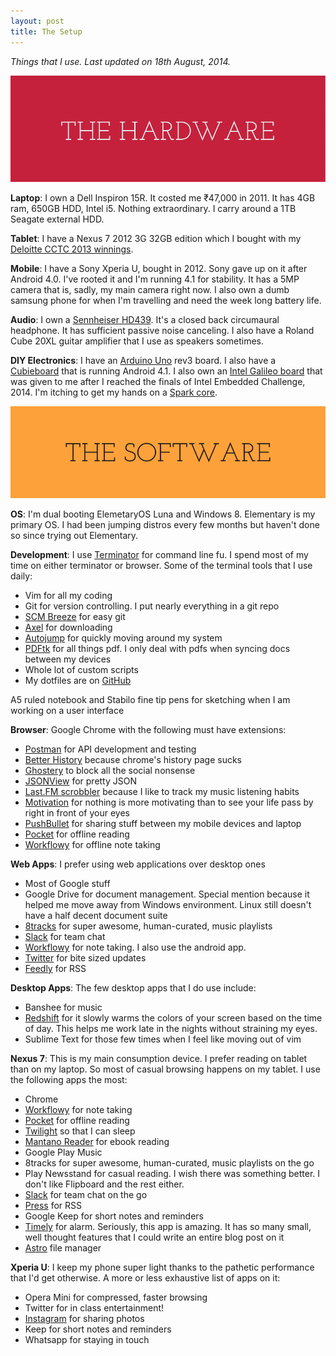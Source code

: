 ```yaml
---
layout: post
title: The Setup
---
```

_Things that I use. Last updated on 18th August, 2014._

![Hardware](/images/posts/setup/1.png)

**Laptop**: I own a Dell Inspiron 15R. It costed me &#8377;47,000 in 2011. It has 4GB ram, 650GB HDD, Intel i5. Nothing extraordinary. I carry around a 1TB Seagate external HDD.

**Tablet**: I have a Nexus 7 2012 3G 32GB edition which I bought with my <a href="https://www.facebook.com/photo.php?fbid=10151631176199203">Deloitte CCTC 2013 winnings</a>.

**Mobile**: I have a Sony Xperia U, bought in 2012. Sony gave up on it after Android 4.0. I've rooted it and I'm running 4.1 for stability. It has a 5MP camera that is, sadly, my main camera right now. I also own a dumb samsung phone for when I'm travelling and need the week long battery life.

**Audio**: I own a [Sennheiser HD439](http://en-us.sennheiser.com/on-ear-headphones-audio-hd-439). It's a closed back circumaural headphone. It has sufficient passive noise canceling. I also have a Roland Cube 20XL guitar amplifier that I use as speakers sometimes.

**DIY Electronics**: I have an [Arduino Uno](http://arduino.cc/en/Main/arduinoBoardUno) rev3 board. I also have a [Cubieboard](http://cubieboard.org) that is running Android 4.1. I also own an [Intel Galileo board](http://arduino.cc/en/ArduinoCertified/IntelGalileo) that was given to me after I reached the finals of Intel Embedded Challenge, 2014. I'm itching to get my hands on a [Spark core](http://spark.io).

![Software](/images/posts/setup/2.png)

**OS**: I'm dual booting ElemetaryOS Luna and Windows 8. Elementary is my primary OS. I had been jumping distros every few months but haven't done so since trying out Elementary.

**Development**: I use [Terminator](https://launchpad.net/terminator/) for command line fu. I spend most of my time on either terminator or browser. Some of the terminal tools that I use daily:

- Vim for all my coding
- Git for version controlling. I put nearly everything in a git repo
- [SCM Breeze](https://github.com/ndbroadbent/scm_breeze) for easy git
- [Axel](http://axel.alioth.debian.org/) for downloading
- [Autojump](https://github.com/joelthelion/autojump) for quickly moving around my system
- [PDFtk](https://www.pdflabs.com/tools/pdftk-server/) for all things pdf. I only deal with pdfs when syncing docs between my devices
- Whole lot of custom scripts
- My dotfiles are on [GitHub](http://github.com/shashankmehta/dotfiles)

A5 ruled notebook and Stabilo fine tip pens for sketching when I am working on a user interface

**Browser**: Google Chrome with the following must have extensions:

- [Postman](https://chrome.google.com/webstore/detail/postman-rest-client/fdmmgilgnpjigdojojpjoooidkmcomcm?hl=en) for API development and testing
- [Better History](https://chrome.google.com/webstore/detail/better-history/obciceimmggglbmelaidpjlmodcebijb) because chrome's history page sucks
- [Ghostery](https://chrome.google.com/webstore/detail/mlomiejdfkolichcflejclcbmpeaniij) to block all the social nonsense
- [JSONView](https://chrome.google.com/webstore/detail/chklaanhfefbnpoihckbnefhakgolnmc) for pretty JSON
- [Last.FM scrobbler](https://chrome.google.com/webstore/detail/hhinaapppaileiechjoiifaancjggfjm) because I like to track my music listening habits
- [Motivation](https://chrome.google.com/webstore/detail/ofdgfpchbidcgncgfpdlpclnpaemakoj) for nothing is more motivating than to see your life pass by right in front of your eyes
- [PushBullet](https://www.pushbullet.com/) for sharing stuff between my mobile devices and laptop
- [Pocket](http://getpocket.com) for offline reading
- [Workflowy](http://workflowy.com) for offline note taking


**Web Apps**: I prefer using web applications over desktop ones

- Most of Google stuff
- Google Drive for document management. Special mention because it helped me move away from Windows environment. Linux still doesn't have a half decent document suite
- [8tracks](http://8tracks.com) for super awesome, human-curated, music playlists
- [Slack](https://slack.com/) for team chat
- [Workflowy](http://workflowy.com) for note taking. I also use the android app.
- [Twitter](http://twitter.com/leostatic) for bite sized updates
- [Feedly](http://feedly.com) for RSS

**Desktop Apps**: The few desktop apps that I do use include:

- Banshee for music
- [Redshift](http://jonls.dk/redshift/) for it slowly warms the colors of your screen based on the time of day. This helps me work late in the nights without straining my eyes.
- Sublime Text for those few times when I feel like moving out of vim

**Nexus 7**: This is my main consumption device. I prefer reading on tablet than on my laptop. So most of casual browsing happens on my tablet. I use the following apps the most:

- Chrome
- [Workflowy](https://play.google.com/store/apps/details?id=com.workflowy.android&hl=en) for note taking
- [Pocket](https://play.google.com/store/apps/details?id=com.ideashower.readitlater.pro&hl=en) for offline reading
- [Twilight](https://play.google.com/store/apps/details?id=com.urbandroid.lux&hl=en) so that I can sleep
- [Mantano Reader](https://play.google.com/store/apps/details?id=com.mantano.reader.android&hl=en) for ebook reading
- Google Play Music
- 8tracks for super awesome, human-curated, music playlists on the go
- Play Newsstand for casual reading. I wish there was something better. I don't like Flipboard and the rest either.
- [Slack](https://play.google.com/store/apps/details?id=com.Slack&hl=en) for team chat on the go
- [Press](https://play.google.com/store/apps/details?id=com.twentyfivesquares.press&hl=en) for RSS
- Google Keep for short notes and reminders
- [Timely](https://play.google.com/store/apps/details?id=ch.bitspin.timely&hl=en) for alarm. Seriously, this app is amazing. It has so many small, well thought  features that I could write an entire blog post on it
- [Astro](https://play.google.com/store/apps/details?id=ch.bitspin.timely&hl=en) file manager

**Xperia U**: I keep my phone super light thanks to the pathetic performance that I'd get otherwise. A more or less exhaustive list of apps on it:

- Opera Mini for compressed, faster browsing
- Twitter for in class entertainment!
- [Instagram](http://instagram.com/shashankmehta) for sharing photos
- Keep for short notes and reminders
- Whatsapp for staying in touch
